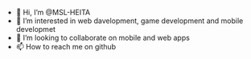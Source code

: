 - 👋 Hi, I’m @MSL-HEITA
- 👀 I’m interested in web davelopment, game development and mobile developmet
- 💞️ I’m looking to collaborate on mobile and web apps
- 📫 How to reach me on github

<!---
MSL-HEITA/MSL-HEITA is a ✨ special ✨ repository because its `README.md` (this file) appears on your GitHub profile.
You can click the Preview link to take a look at your changes.
--->
